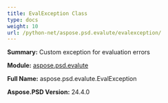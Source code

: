 ```yaml
---
title: EvalException Class
type: docs
weight: 10
url: /python-net/aspose.psd.evalute/evalexception/
---
```


**Summary:** Custom exception for evaluation errors

**Module:** [aspose.psd.evalute](/psd/python-net/aspose.psd.evalute/)

**Full Name:** aspose.psd.evalute.EvalException

**Aspose.PSD Version:** 24.4.0




